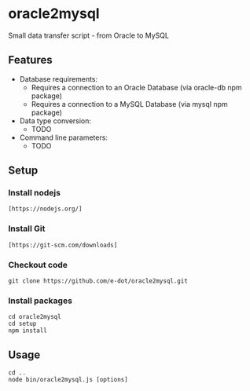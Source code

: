 # oracle2mysql

Small data transfer script - from Oracle to MySQL

## Features

* Database requirements:
  * Requires a connection to an Oracle Database (via oracle-db npm package)
  * Requires a connection to a MySQL Database (via mysql npm package)
* Data type conversion:
  * TODO
* Command line parameters:
  * TODO

## Setup

### Install nodejs

    [https://nodejs.org/]

### Install Git

    [https://git-scm.com/downloads]

### Checkout code

    git clone https://github.com/e-dot/oracle2mysql.git

### Install packages

    cd oracle2mysql
    cd setup
    npm install

## Usage
    cd ..
    node bin/oracle2mysql.js [options]
